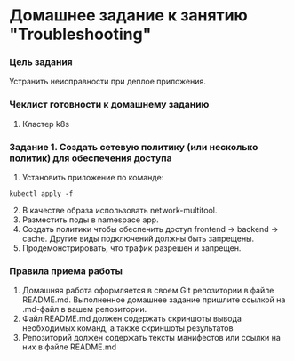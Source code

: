 # Домашнее задание к занятию "Troubleshooting"

### Цель задания

Устранить неисправности при деплое приложения.

### Чеклист готовности к домашнему заданию

1. Кластер k8s

### Задание 1. Создать сетевую политику (или несколько политик) для обеспечения доступа

1. Установить приложение по команде:
```shell
kubectl apply -f 
```
2. В качестве образа использовать network-multitool.
3. Разместить поды в namespace app.
4. Создать политики чтобы обеспечить доступ frontend -> backend -> cache. Другие виды подключений должны быть запрещены.
5. Продемонстрировать, что трафик разрешен и запрещен.

### Правила приема работы

1. Домашняя работа оформляется в своем Git репозитории в файле README.md. Выполненное домашнее задание пришлите ссылкой на .md-файл в вашем репозитории.
2. Файл README.md должен содержать скриншоты вывода необходимых команд, а также скриншоты результатов
3. Репозиторий должен содержать тексты манифестов или ссылки на них в файле README.md
